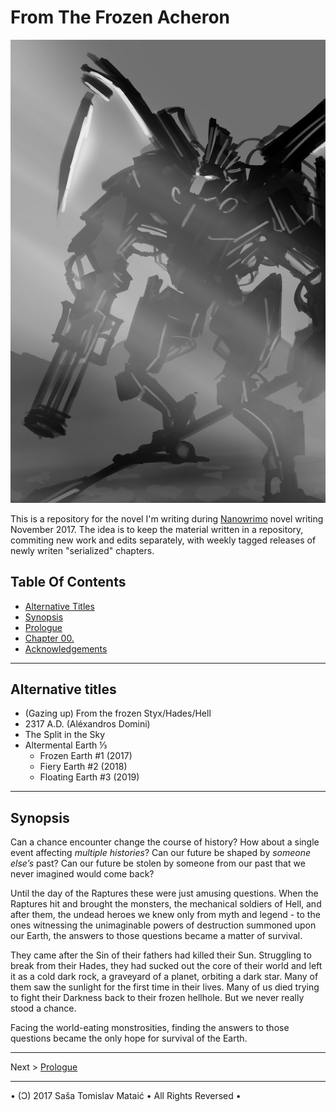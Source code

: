 From The Frozen Acheron
==========================================================


![Book Cover Illustration](media/cover-sketch-lq.jpg)


This is a repository for the novel I'm writing during [Nanowrimo](http://nanowrimo.org) novel writing November 2017. The idea is to keep the material written in a repository, commiting new work and edits separately, with weekly tagged releases of newly writen "serialized" chapters. 


Table Of Contents
----------------------------------------------------------


* [Alternative Titles](#alternative-titles)
* [Synopsis](#synopsis)
* [Prologue](sections/Prologue.md)
* [Chapter 00.](chapters/00.md)
* [Acknowledgements](sections/Acknowledgements.md)


----------------------------------------------------------


Alternative titles
----------------------------------------------------------

* (Gazing up) From the frozen Styx/Hades/Hell
* 2317 A.D. (Aléxandros Domini)
* The Split in the Sky
* Altermental Earth ⅓  
    * Frozen Earth #1 (2017)
    * Fiery Earth  #2 (2018) 
    * Floating Earth #3 (2019)



----------------------------------------------------------



Synopsis
----------------------------------------------------------


Can a chance encounter change the course of history? How about a single event affecting _multiple histories_? Can our future be shaped by _someone else’s_ past? Can our future be stolen by someone from our past that we never imagined would come back? 

Until the day of the Raptures these were just amusing questions. When the Raptures hit and brought the monsters, the mechanical soldiers of Hell, and after them, the undead heroes we knew only from myth and legend - to the ones witnessing the unimaginable powers of destruction summoned upon our Earth, the answers to those questions became a matter of survival. 

They came after the Sin of their fathers had killed their Sun. Struggling to break from their Hades, they had sucked out the core of their world and left it as a cold dark rock, a graveyard of a planet, orbiting a dark star. Many of them saw the sunlight for the first time in their lives. Many of us died trying to fight their Darkness back to their frozen hellhole. But we never really stood a chance.

Facing the world-eating monstrosities, finding the answers to those questions became the only hope for survival of the Earth.


----------------------------------------------------------

Next > [Prologue](sections/Prologue.md)

----------------------------------------------------------


• (Ɔ) 2017 Saša Tomislav Mataić • All Rights Reversed •



